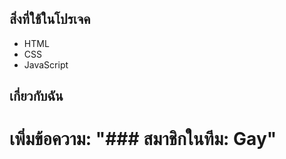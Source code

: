 ## สิ่งที่ใช้ในโปรเจค
- HTML
- CSS
- JavaScript

## เกี่ยวกับฉัน

# เพิ่มข้อความ: "### สมาชิกในทีม: Gay"